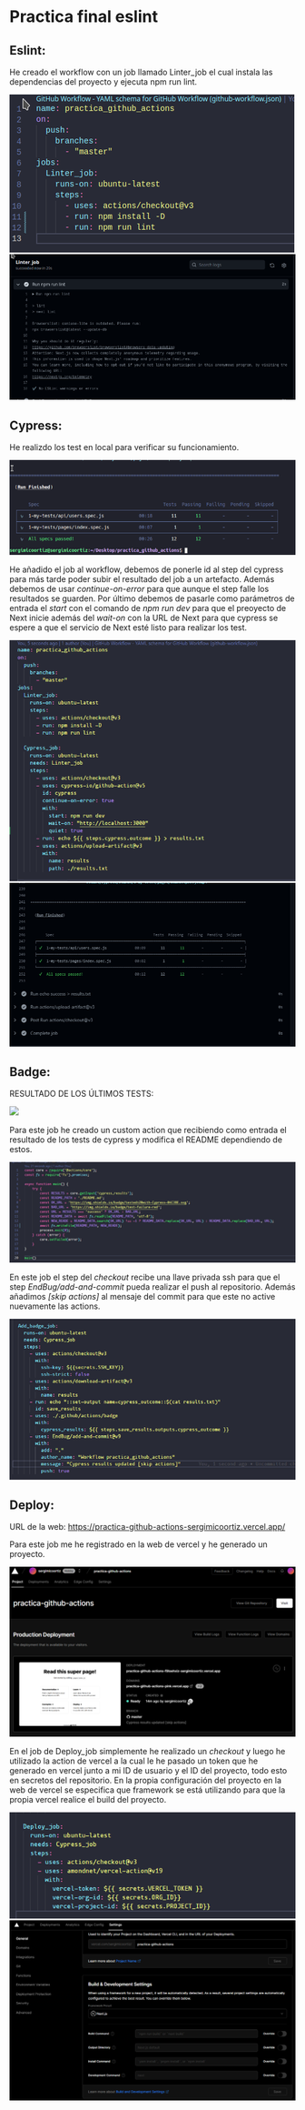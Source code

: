# Practica final eslint

## Eslint:

He creado el workflow con un job llamado Linter_job el cual instala las dependencias del proyecto y ejecuta npm run lint.

<img src="./pic/Screenshot_20230113_185347.png"/>
<img src="./pic/Screenshot_20230113_185556.png"/>


## Cypress:

He realizdo los test en local para verificar su funcionamiento.

<img src='./pic/Screenshot_20230113_195634.png' />

He añadido el job al workflow, debemos de ponerle id al step del cypress para más tarde poder subir el resultado del job a un artefacto. Además debemos de usar *continue-on-error* para que aunque el step falle los resultados se guarden. Por último debemos de pasarle como parámetros de entrada el *start* con el comando de *npm run dev* para que el preoyecto de Next inicie además del *wait-on* con la URL de Next para que cypress se espere a que el servicio de Next esté listo para realizar los test.

<img src='./pic/Captura de pantalla 2023-01-13 204718.png' />
<img src='./pic/Captura de pantalla 2023-01-13 204754.png' />

## Badge:

RESULTADO DE LOS ÚLTIMOS TESTS:
<!-- NO CAMBIAR LA URL DE FORMA MANUAL. -->
<!-- SI ES NECESARIO CAMBIAR LA IMAGEN DEL BADGED DEBERAS DE HACERLO EN LA ACTION LOCALIZADA EN .github\actions\badge\index.js -->
<img src='https://img.shields.io/badge/tested%20with-Cypress-04C38E.svg'/>

Para este job he creado un custom action que recibiendo como entrada el resultado de los tests de cypress y modifica el README dependiendo de estos.

<img src='./pic/Captura de pantalla 2023-01-14 144326.png' />

En este job el step del *checkout* recibe una llave privada ssh para que el step *EndBug/add-and-commit* pueda realizar el push al repositorio. Además añadimos *[skip actions]* al mensaje del commit para que este no active nuevamente las actions.

<img src='./pic/Captura de pantalla 2023-01-14 144242.png' />

## Deploy:

URL de la web:
https://practica-github-actions-sergimicoortiz.vercel.app/

Para este job me he registrado en la web de vercel y he generado un proyecto.

<img src='./pic/Captura de pantalla 2023-01-14 152000.png' />

En el job de Deploy_job simplemente he realizado un *checkout* y luego he utilizado la action de vercel a la cual le he pasado un token que he generado en vercel junto a mi ID de usuario y el ID del proyecto, todo esto en secretos del repositorio. En la propia configuración del proyecto en la web de vercel se especifica que framework se está utilizando para que la propia vercel realice el build del proyecto.

<img src='./pic/Captura de pantalla 2023-01-14 152517.png'/>
<img src='./pic/Captura de pantalla 2023-01-14 152526.png'/>
